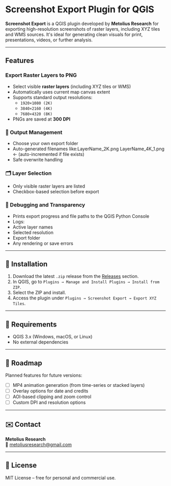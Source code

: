 # Screenshot Export Plugin for QGIS

**Screenshot Export** is a QGIS plugin developed by **Metolius Research** for exporting high-resolution screenshots of raster layers, including XYZ tiles and WMS sources. It's ideal for generating clean visuals for print, presentations, videos, or further analysis.

---

## Features

### Export Raster Layers to PNG
- Select visible **raster layers** (including XYZ tiles or WMS)
- Automatically uses current map canvas extent
- Supports standard output resolutions:
  - `1920×1080 (2K)`
  - `3840×2160 (4K)`
  - `7680×4320 (8K)`
- PNGs are saved at **300 DPI**

### 📁 Output Management
- Choose your own export folder
- Auto-generated filenames like:LayerName_2K.png LayerName_4K_1.png ← (auto-incremented if file exists)
- Safe overwrite handling

### 🗂 Layer Selection
- Only visible raster layers are listed
- Checkbox-based selection before export

### 🔧 Debugging and Transparency
- Prints export progress and file paths to the QGIS Python Console
- Logs:
- Active layer names
- Selected resolution
- Export folder
- Any rendering or save errors

---

## 🔧 Installation

1. Download the latest `.zip` release from the [Releases](#) section.
2. In QGIS, go to `Plugins → Manage and Install Plugins → Install from ZIP`.
3. Select the ZIP and install.
4. Access the plugin under `Plugins → Screenshot Export → Export XYZ Tiles`.

---

## 🧰 Requirements

- QGIS 3.x (Windows, macOS, or Linux)
- No external dependencies

---

## 📌 Roadmap

Planned features for future versions:

- [ ] MP4 animation generation (from time-series or stacked layers)
- [ ] Overlay options for date and credits
- [ ] AOI-based clipping and zoom control
- [ ] Custom DPI and resolution options

---

## ✉️ Contact

**Metolius Research**  
📧 metoliusresearch@gmail.com

---

## 📝 License

MIT License – free for personal and commercial use.
